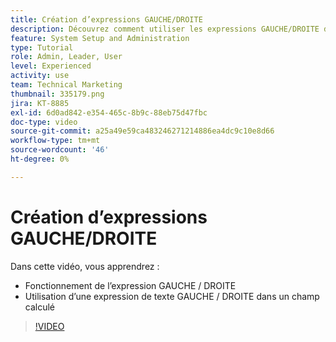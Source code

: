 ```yaml
---
title: Création d’expressions GAUCHE/DROITE
description: Découvrez comment utiliser les expressions GAUCHE/DROITE dans un champ calculé dans Adobe [!DNL Workfront].
feature: System Setup and Administration
type: Tutorial
role: Admin, Leader, User
level: Experienced
activity: use
team: Technical Marketing
thumbnail: 335179.png
jira: KT-8885
exl-id: 6d0ad842-e354-465c-8b9c-88eb75d47fbc
doc-type: video
source-git-commit: a25a49e59ca483246271214886ea4dc9c10e8d66
workflow-type: tm+mt
source-wordcount: '46'
ht-degree: 0%

---
```


# Création d’expressions GAUCHE/DROITE

Dans cette vidéo, vous apprendrez :

* Fonctionnement de l’expression GAUCHE / DROITE
* Utilisation d’une expression de texte GAUCHE / DROITE dans un champ calculé

>[!VIDEO](https://video.tv.adobe.com/v/335179/?quality=12&learn=on)
